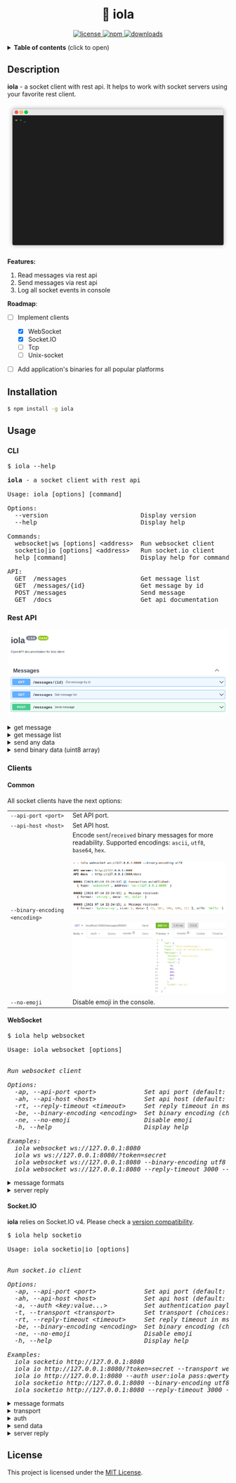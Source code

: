 <h1 align="center">🔄 iola</h1> 

<p align="center">
  <a href="https://github.com/pvarentsov/iola/blob/main/LICENSE">
    <img src="https://img.shields.io/github/license/pvarentsov/iola" alt="license" />
  </a>
  <a href="https://www.npmjs.com/package/iola">
    <img src="https://img.shields.io/npm/v/iola.svg" alt="npm" />
  </a>
  <a href="https://www.npmjs.com/package/iola">
    <img src="https://img.shields.io/npm/dt/iola.svg" alt="downloads" />
  </a>
</p>

<details>
  <summary><b>Table of contents</b> (click to open)</summary>
  <br>
  <ul>
    <li><a href="https://github.com/pvarentsov/iola#description">Description</a></li>
    <li><a href="https://github.com/pvarentsov/iola#installation">Installation</a></li>
    <li><a href="https://github.com/pvarentsov/iola#usage">Usage</a></li>
    <ul>
      <li><a href="https://github.com/pvarentsov/iola#cli">CLI</a></li>
      <li><a href="https://github.com/pvarentsov/iola#rest-api">Rest API</a></li>
      <li><a href="https://github.com/pvarentsov/iola#clients">Clients</a></li>
        <ul>
          <li><a href="https://github.com/pvarentsov/iola#common">Common</a></li>
          <li><a href="https://github.com/pvarentsov/iola#websocket">WebSocket</a></li>
          <li><a href="https://github.com/pvarentsov/iola#socketio">Socket.IO</a></li>
        </ul>
    </ul>
    <li><a href="https://github.com/pvarentsov/iola#license">License</a></li>
  </ul>
</details>

## Description

**iola** - a socket client with rest api. It helps to work with socket servers using your favorite rest client.

<p align="center"> 
  <img src="./demo/iola-demo.gif">
</p>

**Features:**

1. Read messages via rest api
2. Send messages via rest api
3. Log all socket events in console

**Roadmap**:
- [ ] Implement clients
  - [x] WebSocket
  - [x] Socket.IO
  - [ ] Tcp
  - [ ] Unix-socket
- [ ] Add application's binaries for all popular platforms


## Installation
```bash
$ npm install -g iola
```
## Usage

### CLI

<pre>
$ iola --help

<b>iola</b> - a socket client with rest api

Usage: iola [options] [command]

Options:
  --version                         Display version
  --help                            Display help

Commands:
  websocket|ws [options] &lt;address>  Run websocket client
  socketio|io [options] &lt;address>   Run socket.io client
  help [command]                    Display help for command

API:
  GET  /messages                    Get message list
  GET  /messages/{id}               Get message by id
  POST /messages                    Send message 
  GET  /docs                        Get api documentation
</pre>

### Rest API

<p align="center">
  <img src="./docs/swagger.png">
</p>

<details>
  <summary>get message</summary>
  <p align="center">
    <br>
    <img src="./docs/get-message.png">
  </p>
</details>

<details>
  <summary>get message list</summary>
  <p align="center">
    <br>
    <img src="./docs/get-message-list.png">
  </p>
</details>


<details>
  <summary>send any data</summary>
  <p align="center">
    <br>
    <img src="./docs/send-any-data.png">
  </p>
</details>

<details>
  <summary>send binary data (uint8 array)</summary>
  <p align="center">
    <br>
    <img src="./docs/send-bytes.png">
  </p>
</details>

### Clients

#### Common

All socket clients have the next options:

<table border="0">
<tr>
  <td nowrap><code>--api-port &lt;port&gt;</code></td>
  <td>Set API port.</td>
</tr>
<tr>
  <td nowrap><code>--api-host &lt;host&gt;</code></td>
  <td>Set API host.</td>
</tr>
<tr>
  <td nowrap><code>--binary-encoding  &lt;encoding&gt;</code></td>
  <td>Encode <code>sent</code>/<code>received</code> binary messages for more readability. Supported encodings: 
    <code>ascii</code>,
    <code>utf8</code>,
    <code>base64</code>,
    <code>hex</code>.
    <br>
    <br>
    <img src="./docs/binary-encoding.cli.png">
    <br>
    <br>
    <img src="./docs/binary-encoding.rest-api.png">
  </td>
</tr>
<tr>
  <td nowrap><code>--no-emoji</code></td>
  <td>Disable emoji in the console.</td>
</tr>
</table>

#### WebSocket

<pre>
$ iola help websocket

Usage: iola websocket [options] <address>

Run websocket client

Options:
  -ap, --api-port &lt;port>             Set api port (default: "3000")
  -ah, --api-host &lt;host>             Set api host (default: "127.0.0.1")
  -rt, --reply-timeout &lt;timeout>     Set reply timeout in ms (default: "1000")
  -be, --binary-encoding &lt;encoding>  Set binary encoding (choices: "ascii","utf8","base64","hex")
  -ne, --no-emoji                    Disable emoji
  -h, --help                         Display help

Examples:
  iola websocket ws://127.0.0.1:8080
  iola ws ws://127.0.0.1:8080/?token=secret
  iola websocket ws://127.0.0.1:8080 --binary-encoding utf8
  iola websocket ws://127.0.0.1:8080 --reply-timeout 3000 --no-emoji
</pre>

<details>
  <summary>message formats</summary>
  <br>
  <ul>
    <li><code>string</code></li>
    <li><code>json</code></li>
    <li><code>byte-array</code></li>
  </ul>
</details>

<details>
  <summary>server reply</summary>
  <br>
  <p>You can pass the RequestId to the request with json data
     in order to await the server reply with such RequestId in the reply data.
  </p>
  <p align="center">
    <br>
    <img src="./docs/send-data-with-requsetid.png">
  </p>
  <p>RequestId field can be one of the following:
    <ul>
      <li><code>requestId</code></li>
      <li><code>request_id</code></li>
      <li><code>reqId</code></li>
      <li><code>req_id</code></li>
      <li><code>traceId</code></li>
      <li><code>trace_id</code></li>
    </ul>
  </p>
  <p>
    Default reply timeout is 1000 ms. To change it you can set <code>--reply-timeout &lt;timeout&gt</code> option.
  </p>
</details>

#### Socket.IO

**iola** relies on Socket.IO v4. Please check a [version compatibility](https://socket.io/docs/v4/client-installation/#Version-compatibility).

<pre>
$ iola help socketio
 
Usage: iola socketio|io [options] <address>

Run socket.io client

Options:
  -ap, --api-port &lt;port>             Set api port (default: "3000")
  -ah, --api-host &lt;host>             Set api host (default: "127.0.0.1")
  -a, --auth &lt;key:value...>          Set authentication payload
  -t, --transport &lt;transport>        Set transport (choices: "polling","websocket")
  -rt, --reply-timeout &lt;timeout>     Set reply timeout in ms (default: "1000")
  -be, --binary-encoding &lt;encoding>  Set binary encoding (choices: "ascii","utf8","base64","hex")
  -ne, --no-emoji                    Disable emoji
  -h, --help                         Display help

Examples: 
  iola socketio http://127.0.0.1:8080 
  iola io http://127.0.0.1:8080/?token=secret --transport websocket
  iola io http://127.0.0.1:8080 --auth user:iola pass:qwerty1
  iola socketio http://127.0.0.1:8080 --binary-encoding utf8 
  iola socketio http://127.0.0.1:8080 --reply-timeout 3000 --no-emoji
</pre>

<details>
  <summary>message formats</summary>
  <br>
  <ul>
    <li><code>string</code></li>
    <li><code>number</code></li>
    <li><code>boolean</code></li>
    <li><code>null</code></li>
    <li><code>json</code></li>
    <li><code>byte-array</code></li>
  </ul>
</details>

<details>
  <summary>transport</summary>
  <br>
  <p>
    Client supports "websocket" and "polling" transports. It tries to use "websocket" first, if available.
  </p>
  <p>
    You can explicitly set the type of transport using <code>--transport &lt;transport></code> option.
  </p>
</details>

<details>
  <summary>auth</summary>
  <br>
  <p>
    Socket.IO client can send credentials with the <a href="https://socket.io/docs/v4/middlewares/#Sending-credentials">auth option</a>.
  </p>
  <p>
    You can set the auth payload using <code>--auth &lt;key:value...></code> option. Examples:
    <ul>
      <li><code>iola io http://127.0.0.1:8080 --auth user:iola pass:qwerty1</code></li>
      <li><code>iola io http://127.0.0.1:8080 --auth token:"super secret"</code></li>
    </ul>
  </p>
</details>

<details>
  <summary>send data</summary>
  <br>
  <p>Send any data</p>
  <p align="center">
    <br>
    <img src="./docs/emit-data.rest-api.png">
  </p>
  <p>Send binary data</p>
  <p align="center">
    <br>
    <img src="./docs/emit-bytes.rest-api.png">
  </p>
</details>

<details>
  <summary>server reply</summary>
  <br>
  <p>
    Socket.IO supports server replies. This feature is named acknowledgements.
  </p>
  <p>
    Default reply timeout is 1000 ms. To change it you can set <code>--reply-timeout &lt;timeout&gt</code> option.
  </p>
</details>
  
## License

This project is licensed under the [MIT License](https://github.com/pvarentsov/iola/blob/main/LICENSE).
